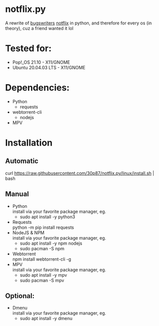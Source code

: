# notflix.py
A rewrite of [bugswriters](https://www.youtube.com/results?search_query=bugwriter) [notflix](https://github.com/Bugswriter/notflix) in python, and therefore for every os (in theory), cuz a friend wanted it lol


# Tested for:
  - Pop!\_OS 21.10 - X11/GNOME
  - Ubuntu 20.04.03 LTS - X11/GNOME



# Dependencies:
- Python
  - requests
- webtorrent-cli
  - nodejs
- MPV

# Installation
## Automatic  
  curl https://raw.githubusercontent.com/30p87/notflix.py/linux/install.sh | bash
## Manual  
- Python  
  install via your favorite package manager, eg.  
    - sudo apt install -y python3
- Requests  
  python -m pip install requests
- NodeJS & NPM  
  install via your favorite package manager, eg.  
    - sudo apt install -y npm nodejs
    - sudo pacman -S npm
- Webtorrent  
  npm install webtorrent-cli -g
- MPV  
  install via your favorite package manager, eg.  
    - sudo apt install -y mpv
    - sudo pacman -S mpv

## Optional:
  - Dmenu  
    install via your favorite package manager, eg.  
    - sudo apt install -y dmenu
